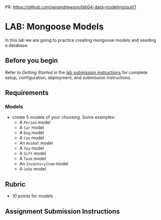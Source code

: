PR: https://github.com/ianandrewson/lab04-data-modeling/pull/1

# LAB: Mongoose Models

In this lab we are going to practice creating mongoose models and seeding a database.

## Before you begin

Refer to *Getting Started*  in the [lab submission instructions](../../../reference/submission-instructions/labs/README.md) for complete setup, configuration, deployment, and submission instructions.

## Requirements

### Models

* create 5 models of your choosing. Some examples:
  * A `Person` model
  * A `Car` model
  * A `Dog` model
  * A `Cat` model
  * An `Animal` model
  * A `Toy` model
  * A `Gift` model
  * A `Task` model
  * An `InventoryItem` model
  * A `Joke` model

## Rubric

* 10 points for models

## Assignment Submission Instructions


